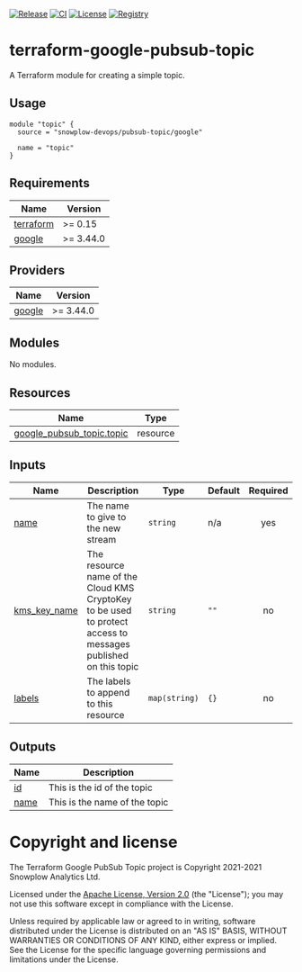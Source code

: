 [![Release][release-image]][release] [![CI][ci-image]][ci] [![License][license-image]][license] [![Registry][registry-image]][registry]

# terraform-google-pubsub-topic

A Terraform module for creating a simple topic.

## Usage

```hcl
module "topic" {
  source = "snowplow-devops/pubsub-topic/google"

  name = "topic"
}
```

## Requirements

| Name | Version |
|------|---------|
| <a name="requirement_terraform"></a> [terraform](#requirement\_terraform) | >= 0.15 |
| <a name="requirement_google"></a> [google](#requirement\_google) | >= 3.44.0 |

## Providers

| Name | Version |
|------|---------|
| <a name="provider_google"></a> [google](#provider\_google) | >= 3.44.0 |

## Modules

No modules.

## Resources

| Name | Type |
|------|------|
| [google_pubsub_topic.topic](https://registry.terraform.io/providers/hashicorp/google/latest/docs/resources/pubsub_topic) | resource |

## Inputs

| Name | Description | Type | Default | Required |
|------|-------------|------|---------|:--------:|
| <a name="input_name"></a> [name](#input\_name) | The name to give to the new stream | `string` | n/a | yes |
| <a name="input_kms_key_name"></a> [kms\_key\_name](#input\_kms\_key\_name) | The resource name of the Cloud KMS CryptoKey to be used to protect access to messages published on this topic | `string` | `""` | no |
| <a name="input_labels"></a> [labels](#input\_labels) | The labels to append to this resource | `map(string)` | `{}` | no |

## Outputs

| Name | Description |
|------|-------------|
| <a name="output_id"></a> [id](#output\_id) | This is the id of the topic |
| <a name="output_name"></a> [name](#output\_name) | This is the name of the topic |

# Copyright and license

The Terraform Google PubSub Topic project is Copyright 2021-2021 Snowplow Analytics Ltd.

Licensed under the [Apache License, Version 2.0][license] (the "License");
you may not use this software except in compliance with the License.

Unless required by applicable law or agreed to in writing, software
distributed under the License is distributed on an "AS IS" BASIS,
WITHOUT WARRANTIES OR CONDITIONS OF ANY KIND, either express or implied.
See the License for the specific language governing permissions and
limitations under the License.

[release]: https://github.com/snowplow-devops/terraform-google-pubsub-topic/releases/latest
[release-image]: https://img.shields.io/github/v/release/snowplow-devops/terraform-google-pubsub-topic

[ci]: https://github.com/snowplow-devops/terraform-google-pubsub-topic/actions?query=workflow%3Aci
[ci-image]: https://github.com/snowplow-devops/terraform-google-pubsub-topic/workflows/ci/badge.svg

[license]: https://www.apache.org/licenses/LICENSE-2.0
[license-image]: https://img.shields.io/badge/license-Apache--2-blue.svg?style=flat

[registry]: https://registry.terraform.io/modules/snowplow-devops/pubsub-topic/google/latest
[registry-image]: https://img.shields.io/static/v1?label=Terraform&message=Registry&color=7B42BC&logo=terraform
